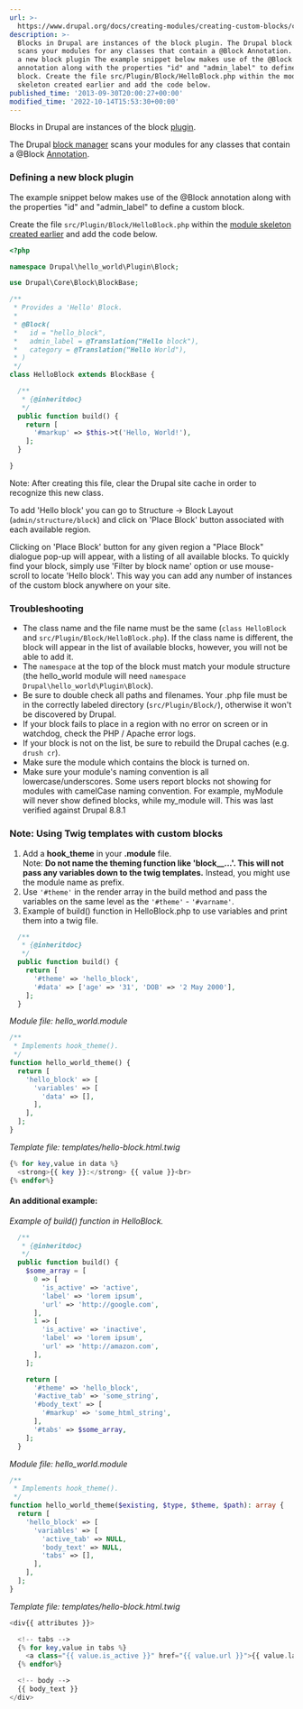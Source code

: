 ```yaml
---
url: >-
  https://www.drupal.org/docs/creating-modules/creating-custom-blocks/create-a-custom-block
description: >-
  Blocks in Drupal are instances of the block plugin. The Drupal block manager
  scans your modules for any classes that contain a @Block Annotation. Defining
  a new block plugin The example snippet below makes use of the @Block
  annotation along with the properties "id" and "admin_label" to define a custom
  block. Create the file src/Plugin/Block/HelloBlock.php within the module
  skeleton created earlier and add the code below.
published_time: '2013-09-30T20:00:27+00:00'
modified_time: '2022-10-14T15:53:30+00:00'
---
```

Blocks in Drupal are instances of the block [plugin](https://www.drupal.org/developing/api/8/plugins "plugin api").

The Drupal [block manager](https://api.drupal.org/api/drupal/core%21lib%21Drupal%21Core%21Block%21BlockManager.php/class/BlockManager/8 "BlockManger") scans your modules for any classes that contain a @Block [Annotation](https://www.drupal.org/node/1882526).

### Defining a new block plugin

The example snippet below makes use of the @Block annotation along with the properties "id" and "admin\_label" to define a custom block.

Create the file `src/Plugin/Block/HelloBlock.php` within the [module skeleton created earlier](https://www.drupal.org/docs/creating-custom-modules/prepare-a-module-skeleton) and add the code below.

```php
<?php

namespace Drupal\hello_world\Plugin\Block;

use Drupal\Core\Block\BlockBase;

/**
 * Provides a 'Hello' Block.
 *
 * @Block(
 *   id = "hello_block",
 *   admin_label = @Translation("Hello block"),
 *   category = @Translation("Hello World"),
 * )
 */
class HelloBlock extends BlockBase {

  /**
   * {@inheritdoc}
   */
  public function build() {
    return [
      '#markup' => $this->t('Hello, World!'),
    ];
  }

}

```

Note: After creating this file, clear the Drupal site cache in order to recognize this new class.

To add 'Hello block' you can go to Structure -> Block Layout (`admin/structure/block`) and click on 'Place Block' button associated with each available region.

Clicking on 'Place Block' button for any given region a "Place Block" dialogue pop-up will appear, with a listing of all available blocks. To quickly find your block, simply use 'Filter by block name' option or use mouse-scroll to locate 'Hello block'. This way you can add any number of instances of the custom block anywhere on your site.

### Troubleshooting

* The class name and the file name must be the same (`class HelloBlock` and `src/Plugin/Block/HelloBlock.php`). If the class name is different, the block will appear in the list of available blocks, however, you will not be able to add it.
* The `namespace` at the top of the block must match your module structure (the hello\_world module will need `namespace Drupal\hello_world\Plugin\Block`).
* Be sure to double check all paths and filenames. Your .php file must be in the correctly labeled directory (`src/Plugin/Block/`), otherwise it won't be discovered by Drupal.
* If your block fails to place in a region with no error on screen or in watchdog, check the PHP / Apache error logs.
* If your block is not on the list, be sure to rebuild the Drupal caches (e.g. `drush cr`).
* Make sure the module which contains the block is turned on.
* Make sure your module's naming convention is all lowercase/underscores. Some users report blocks not showing for modules with camelCase naming convention. For example, myModule will never show defined blocks, while my\_module will. This was last verified against Drupal 8.8.1

### Note: Using Twig templates with custom blocks

1. Add a **hook\_theme** in your **.module** file.  
 Note: **Do not name the theming function like 'block\_\_...'. This will not pass any variables down to the twig templates.** Instead, you might use the module name as prefix.
2. Use `'#theme'` in the render array in the build method and pass the variables on the same level as the `'#theme'` \- `'#varname'`.
3. Example of build() function in HelloBlock.php to use variables and print them into a twig file.

```php
  /**
   * {@inheritdoc}
   */
  public function build() {
    return [
      '#theme' => 'hello_block',
      '#data' => ['age' => '31', 'DOB' => '2 May 2000'],
    ];
  }
```

_Module file: hello\_world.module_

```php
/**
 * Implements hook_theme().
 */
function hello_world_theme() {
  return [
    'hello_block' => [
      'variables' => [
        'data' => [],
      ],
    ],
  ];
}
```

_Template file: templates/hello-block.html.twig_

```php
{% for key,value in data %}
  <strong>{{ key }}:</strong> {{ value }}<br>
{% endfor%}
```

#### An additional example:

_Example of build() function in HelloBlock._

```php
  /**
   * {@inheritdoc}
   */
  public function build() {
    $some_array = [
      0 => [
        'is_active' => 'active',
        'label' => 'lorem ipsum',
        'url' => 'http://google.com',
      ],
      1 => [
        'is_active' => 'inactive',
        'label' => 'lorem ipsum',
        'url' => 'http://amazon.com',
      ],
    ];

    return [
      '#theme' => 'hello_block',
      '#active_tab' => 'some_string',
      '#body_text' => [
        '#markup' => 'some_html_string',
      ],
      '#tabs' => $some_array,
    ];
  }
```

_Module file: hello\_world.module_

```php
/**
 * Implements hook_theme().
 */
function hello_world_theme($existing, $type, $theme, $path): array {
  return [
    'hello_block' => [
      'variables' => [
        'active_tab' => NULL,
        'body_text' => NULL,
        'tabs' => [],
      ],
    ],
  ];
}
```

_Template file: templates/hello-block.html.twig_

```php
<div{{ attributes }}>

  <!-- tabs -->
  {% for key,value in tabs %}
    <a class="{{ value.is_active }}" href="{{ value.url }}">{{ value.label }}</a>
  {% endfor%}

  <!-- body -->
  {{ body_text }}
</div>
```